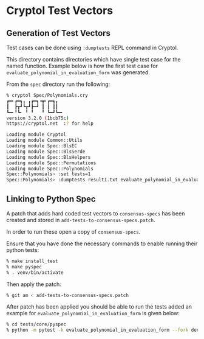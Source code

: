 # Cryptol Test Vectors

## Generation of Test Vectors
Test cases can be done using `:dumptests` REPL command in Cryptol.

This directory contains directories which have single test case for the named function. Example below is how the first test case for `evaluate_polynomial_in_evaluation_form` was generated.

From the `spec` directory run the following:

``` bash
% cryptol Spec/Polynomials.cry
┏━╸┏━┓╻ ╻┏━┓╺┳╸┏━┓╻  
┃  ┣┳┛┗┳┛┣━┛ ┃ ┃ ┃┃  
┗━╸╹┗╸ ╹ ╹   ╹ ┗━┛┗━╸
version 3.2.0 (1bcb75c)
https://cryptol.net  :? for help

Loading module Cryptol
Loading module Common::Utils
Loading module Spec::BlsEC
Loading module Spec::BlsSerde
Loading module Spec::BlsHelpers
Loading module Spec::Permutations
Loading module Spec::Polynomials
Spec::Polynomials> :set tests=1
Spec::Polynomials> :dumptests result1.txt evaluate_polynomial_in_evaluation_form
```

## Linking to Python Spec
A patch that adds hard coded test vectors to `consensus-specs` has been created and stored in `add-tests-to-consensus-specs.patch`. 

In order to run these open a copy of `consensus-specs`.

Ensure that you have done the necessary commands to enable running their python tests:

```bash
% make install_test
% make pyspec          
% . venv/bin/activate    
```  

Then apply the patch:
```bash
% git am < add-tests-to-consensus-specs.patch
```

After patch has been applied you should be able to run the tests added an example for `evaluate_polynomial_in_evaluation_form` is given below:
```bash
% cd tests/core/pyspec
% python -m pytest -k evaluate_polynomial_in_evaluation_form --fork deneb eth2spec
```
